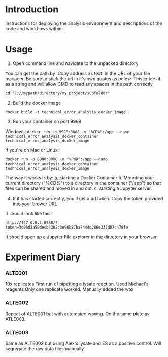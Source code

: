 # Introduction

Instructions for deploying the analysis environment and descriptions of the code and workflows within.


# Usage

1. Open command line and navigate to the unpacked directory

You can get the path by 'Copy address as text' in the URL of your file manager.
Be sure to stick the url in it's own quotes as below. This enters it as a string and will allow CMD to read any spaces in the path correctly.


`cd "C://mypath/directory/my project/subfolder"`

2. Build the docker image

`docker build -t technical_error_analysis_docker_image .`

3. Run your container on port 9998

Windows:
`docker run -p 9998:8888 -v "%CD%":/app --name technical_error_analysis_docker_container technical_error_analysis_docker_image`

If you're on Mac or Linux:

`docker run -p 8888:8888 -v "%PWD":/app --name technical_error_analysis_docker_container technical_error_analysis_docker_image`

The way it works is by:
a. starting a Docker Container
b. Mounting your current directory ("%CD%") to a directory in the container ("/app") so that files can be shared and moved in and out.
c. starting a Jupyter server.

4. If it has started correctly, you'll get a url token. Copy the token provided into your brower URL

It should look like this:

`http://127.0.0.1:8888/?token=3c96d2a50decb4302c3e96b87ba7444d286e335d07c478fe`

It should open up a Jupyter File explorer in the directory in your browser.


# Experiment Diary

### ALTE001

10x replicates
First run of pipetting a lysate reaction.
Used Michael's reagents
Only one replicate worked.
Manually added the wax

### ALTE002

Repeat of ALTE001 but with automated waxing.
On the same plate as ATLE003.

### ALTE003

Same as ALTE002 but using Alex's lysate and ES as a positive control.
Will segregate the raw data files manually.
